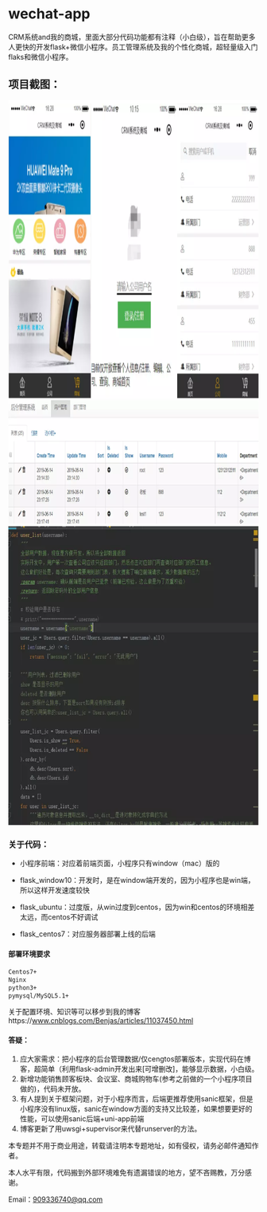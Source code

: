# wechat-app

CRM系统and我的商城，里面大部分代码功能都有注释（小白级），旨在帮助更多人更快的开发flask+微信小程序。员工管理系统及我的个性化商城，超轻量级入门flaks和微信小程序。



## 项目截图：



<img src="assets/展示.png" alt="展示" title="展示" width="800"  height = "600" />



<img src="assets/后台.png" alt="后台" title="后台" width="1000"  height = "250" />

<img src="assets/代码.png" alt="代码" title="代码" width="1000"  height = "600" />

### 关于代码：

- 小程序前端：对应着前端页面，小程序只有window（mac）版的
- flask_window10：开发时，是在window端开发的，因为小程序也是win端，所以这样开发速度较快

- flask_ubuntu：过度版，从win过度到centos，因为win和centos的环境相差太远，而centos不好调试
- flask_centos7：对应服务器部署上线的后端

#### 部署环境要求

    Centos7+
    Nginx
    python3+
    pymysql/MySQL5.1+
关于配置环境、知识等可以移步到我的博客https://www.cnblogs.com/Benjas/articles/11037450.html

#### 答疑：

1. 应大家需求：把小程序的后台管理数据/仅cengtos部署版本，实现代码在博客，超简单（利用flask-admin开发出来[可增删改]，能够显示数据，小白级。
2. 新增功能销售顾客板块、会议室、商城购物车(参考之前做的一个小程序项目做的)，代码未开放。
3. 有人提到关于框架问题，对于小程序而言，后端更推荐使用sanic框架，但是小程序没有linux版，sanic在window方面的支持又比较差，如果想要更好的性能，可以使用sanic后端+uni-app前端
4. 博客更新了用uwsgi+supervisor来代替runserver的方法。



本专题并不用于商业用途，转载请注明本专题地址，如有侵权，请务必邮件通知作者。

本人水平有限，代码搬到外部环境难免有遗漏错误的地方，望不吝赐教，万分感谢。

Email：909336740@qq.com

